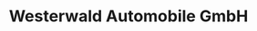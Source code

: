 ---
title: "Westerwald Automobile GmbH"
url: /ransbach-baumbach/westerwald-automobile-gmbh/
shop: Autohaus
---